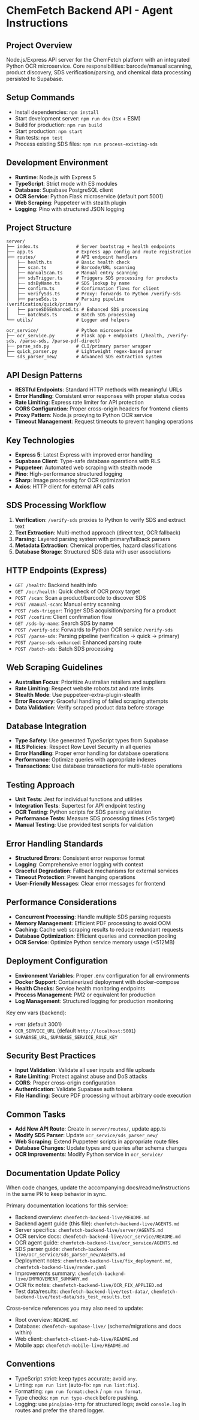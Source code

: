 # ChemFetch Backend API - Agent Instructions

## Project Overview

Node.js/Express API server for the ChemFetch platform with an integrated Python OCR microservice.
Core responsibilities: barcode/manual scanning, product discovery, SDS verification/parsing, and chemical data processing persisted to Supabase.

## Setup Commands

- Install dependencies: `npm install`
- Start development server: `npm run dev` (tsx + ESM)
- Build for production: `npm run build`
- Start production: `npm start`
- Run tests: `npm test`
- Process existing SDS files: `npm run process-existing-sds`

## Development Environment

- **Runtime**: Node.js with Express 5
- **TypeScript**: Strict mode with ES modules
- **Database**: Supabase PostgreSQL client
- **OCR Service**: Python Flask microservice (default port 5001)
- **Web Scraping**: Puppeteer with stealth plugin
- **Logging**: Pino with structured JSON logging

## Project Structure

```
server/
├── index.ts              # Server bootstrap + health endpoints
├── app.ts                # Express app config and route registration
├── routes/               # API endpoint handlers
│   ├── health.ts         # Basic health check
│   ├── scan.ts           # Barcode/URL scanning
│   ├── manualScan.ts     # Manual entry scanning
│   ├── sdsTrigger.ts     # Triggers SDS processing for products
│   ├── sdsByName.ts      # SDS lookup by name
│   ├── confirm.ts        # Confirmation flows for client
│   ├── verifySds.ts      # Proxy: forwards to Python /verify-sds
│   ├── parseSds.ts       # Parsing pipeline (verification/quick/primary)
│   ├── parseSDSEnhanced.ts # Enhanced SDS processing
│   └── batchSds.ts       # Batch SDS processing
└── utils/                # Logger and helpers

ocr_service/              # Python microservice
├── ocr_service.py        # Flask app + endpoints (/health, /verify-sds, /parse-sds, /parse-pdf-direct)
├── parse_sds.py          # CLI/primary parser wrapper
├── quick_parser.py       # Lightweight regex-based parser
└── sds_parser_new/       # Advanced SDS extraction system
```

## API Design Patterns

- **RESTful Endpoints**: Standard HTTP methods with meaningful URLs
- **Error Handling**: Consistent error responses with proper status codes
- **Rate Limiting**: Express rate limiter for API protection
- **CORS Configuration**: Proper cross-origin headers for frontend clients
- **Proxy Pattern**: Node.js proxying to Python OCR service
- **Timeout Management**: Request timeouts to prevent hanging operations

## Key Technologies

- **Express 5**: Latest Express with improved error handling
- **Supabase Client**: Type-safe database operations with RLS
- **Puppeteer**: Automated web scraping with stealth mode
- **Pino**: High-performance structured logging
- **Sharp**: Image processing for OCR optimization
- **Axios**: HTTP client for external API calls

## SDS Processing Workflow

1. **Verification**: `/verify-sds` proxies to Python to verify SDS and extract text
2. **Text Extraction**: Multi-method approach (direct text, OCR fallback)
3. **Parsing**: Layered parsing system with primary/fallback parsers
4. **Metadata Extraction**: Chemical properties, hazard classifications
5. **Database Storage**: Structured SDS data with user associations

## HTTP Endpoints (Express)

- `GET /health`: Backend health info
- `GET /ocr/health`: Quick check of OCR proxy target
- `POST /scan`: Scan a product/barcode to discover SDS
- `POST /manual-scan`: Manual entry scanning
- `POST /sds-trigger`: Trigger SDS acquisition/parsing for a product
- `POST /confirm`: Client confirmation flow
- `GET /sds-by-name`: Search SDS by name
- `POST /verify-sds`: Forwards to Python OCR service `/verify-sds`
- `POST /parse-sds`: Parsing pipeline (verification → quick → primary)
- `POST /parse-sds-enhanced`: Enhanced parsing route
- `POST /batch-sds`: Batch SDS processing

## Web Scraping Guidelines

- **Australian Focus**: Prioritize Australian retailers and suppliers
- **Rate Limiting**: Respect website robots.txt and rate limits
- **Stealth Mode**: Use puppeteer-extra-plugin-stealth
- **Error Recovery**: Graceful handling of failed scraping attempts
- **Data Validation**: Verify scraped product data before storage

## Database Integration

- **Type Safety**: Use generated TypeScript types from Supabase
- **RLS Policies**: Respect Row Level Security in all queries
- **Error Handling**: Proper error handling for database operations
- **Performance**: Optimize queries with appropriate indexes
- **Transactions**: Use database transactions for multi-table operations

## Testing Approach

- **Unit Tests**: Jest for individual functions and utilities
- **Integration Tests**: Supertest for API endpoint testing
- **OCR Testing**: Python scripts for SDS parsing validation
- **Performance Tests**: Measure SDS processing times (<5s target)
- **Manual Testing**: Use provided test scripts for validation

## Error Handling Standards

- **Structured Errors**: Consistent error response format
- **Logging**: Comprehensive error logging with context
- **Graceful Degradation**: Fallback mechanisms for external services
- **Timeout Protection**: Prevent hanging operations
- **User-Friendly Messages**: Clear error messages for frontend

## Performance Considerations

- **Concurrent Processing**: Handle multiple SDS parsing requests
- **Memory Management**: Efficient PDF processing to avoid OOM
- **Caching**: Cache web scraping results to reduce redundant requests
- **Database Optimization**: Efficient queries and connection pooling
- **OCR Service**: Optimize Python service memory usage (<512MB)

## Deployment Configuration

- **Environment Variables**: Proper .env configuration for all environments
- **Docker Support**: Containerized deployment with docker-compose
- **Health Checks**: Service health monitoring endpoints
- **Process Management**: PM2 or equivalent for production
- **Log Management**: Structured logging for production monitoring

Key env vars (backend):
- `PORT` (default 3001)
- `OCR_SERVICE_URL` (default `http://localhost:5001`)
- `SUPABASE_URL`, `SUPABASE_SERVICE_ROLE_KEY`

## Security Best Practices

- **Input Validation**: Validate all user inputs and file uploads
- **Rate Limiting**: Protect against abuse and DoS attacks
- **CORS**: Proper cross-origin configuration
- **Authentication**: Validate Supabase auth tokens
- **File Handling**: Secure PDF processing without arbitrary code execution

## Common Tasks

- **Add New API Route**: Create in `server/routes/`, update app.ts
- **Modify SDS Parser**: Update `ocr_service/sds_parser_new/`
- **Web Scraping**: Extend Puppeteer scripts in appropriate route files
- **Database Changes**: Update types and queries after schema changes
- **OCR Improvements**: Modify Python service in `ocr_service/`

## Documentation Update Policy

When code changes, update the accompanying docs/readme/instructions in the same PR to keep behavior in sync.

Primary documentation locations for this service:
- Backend overview: `chemfetch-backend-live/README.md`
- Backend agent guide (this file): `chemfetch-backend-live/AGENTS.md`
- Server specifics: `chemfetch-backend-live/server/AGENTS.md`
- OCR service docs: `chemfetch-backend-live/ocr_service/README.md`
- OCR agent guide: `chemfetch-backend-live/ocr_service/AGENTS.md`
- SDS parser guide: `chemfetch-backend-live/ocr_service/sds_parser_new/AGENTS.md`
- Deployment notes: `chemfetch-backend-live/fix_deployment.md`, `chemfetch-backend-live/render.yaml`
- Improvements summary: `chemfetch-backend-live/IMPROVEMENT_SUMMARY.md`
- OCR fix notes: `chemfetch-backend-live/OCR_FIX_APPLIED.md`
- Test data/results: `chemfetch-backend-live/test-data/`, `chemfetch-backend-live/test-data/sds_test_results.txt`

Cross‑service references you may also need to update:
- Root overview: `README.md`
- Database: `chemfetch-supabase-live/` (schema/migrations and docs within)
- Web client: `chemfetch-client-hub-live/README.md`
- Mobile app: `chemfetch-mobile-live/README.md`

## Conventions

- TypeScript strict: keep types accurate; avoid `any`.
- Linting: `npm run lint` (auto-fix: `npm run lint:fix`).
- Formatting: `npm run format:check` / `npm run format`.
- Type checks: `npm run type-check` before pushing.
- Logging: use `pino`/`pino-http` for structured logs; avoid `console.log` in routes and prefer the shared logger.
